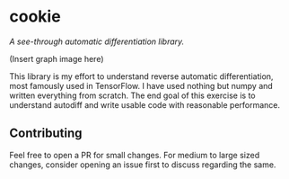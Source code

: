# cookie
_A see-through automatic differentiation library._

(Insert graph image here)

This library is my effort to understand reverse automatic differentiation, most famously used in TensorFlow. I have used nothing but numpy and written everything from scratch. The end goal of this exercise is to understand autodiff and write usable code with reasonable performance.

## Contributing

Feel free to open a PR for small changes. For medium to large sized changes, consider opening an issue first to discuss regarding the same.